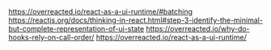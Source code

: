 
<https://overreacted.io/react-as-a-ui-runtime/#batching>
<https://reactjs.org/docs/thinking-in-react.html#step-3-identify-the-minimal-but-complete-representation-of-ui-state>
<https://overreacted.io/why-do-hooks-rely-on-call-order/>
<https://overreacted.io/react-as-a-ui-runtime/>
